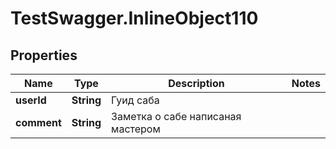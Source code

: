 # TestSwagger.InlineObject110

## Properties

Name | Type | Description | Notes
------------ | ------------- | ------------- | -------------
**userId** | **String** | Гуид саба | 
**comment** | **String** | Заметка о сабе написаная мастером | 


